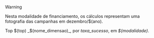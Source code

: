 <!-- ### Modalidade: $(modalidade) -->

<!--Taxa de Sucesso-->
> [!WARNING] 
> Nesta modalidade de financiamento, os cálculos representam
> uma fotografia das campanhas em dezembro/$(ano).

Top $(top) _$(nome_dimensao)_, por _taxa_sucesso_, em _$(modalidade)_.
